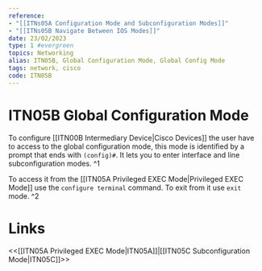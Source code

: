 ```yaml
---
reference:
- "[[ITNs05A Configuration Mode and Subconfiguration Modes]]"
- "[[ITNs05B Navigate Between IOS Modes]]"
date: 23/02/2023
type: 1 #evergreen
topics: Networking
alias: ITN05B, Global Configuration Mode, Global Config Mode
tags: network, cisco
code: ITN05B
---
```

# ITN05B Global Configuration Mode

To configure [[ITN00B Intermediary Device|Cisco Devices]] the user have to access to the global configuration mode, this mode is identified by a prompt that ends with `(config)#`. It lets you to enter interface and line subconfiguration modes. ^1

To access it from the [[ITN05A Privileged EXEC Mode|Privileged EXEC Mode]] use the `configure terminal` command. To exit from it use `exit` mode. ^2

# Links
<<[[ITN05A Privileged EXEC Mode|ITN05A]]|[[ITN05C Subconfiguration Mode|ITN05C]]>>